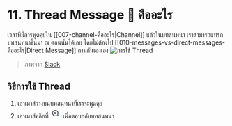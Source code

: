 # 11. Thread Message 💬 คืออะไร

เวลาทีมีการพูดคุยใน [[007-channel-คืออะไร|Channel]] แล้วในบทสนทนา เราสามารถแทรกบทสนทนาขึ้นมา ณ ตอนนั้นได้เลย โดยไม่ต้องไป [[010-messages-vs-direct-messages-คืออะไร|Direct Message]] ถามกันเองเอง 
![การใช้ Thread](https://slack.zendesk.com/hc/article_attachments/1500014831862/Responses_stay_together.png)
> ภาพจาก [Slack](https://slack.com)

## วิธีการใช้ Thread
1. เอาเมาส์วางบนบทสนทนาที่เราจะพูดคุย
2. เอาเมาส์คลิกที่ ![Reply icon](../images/2023-02-07_08-23-14.png) เพื่อตอบกลับบทสนทนา